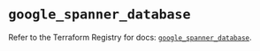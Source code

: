 # `google_spanner_database`

Refer to the Terraform Registry for docs: [`google_spanner_database`](https://registry.terraform.io/providers/hashicorp/google-beta/5.18.0/docs/resources/google_spanner_database).
